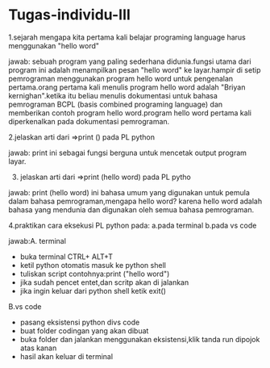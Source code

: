 # Tugas-individu-III

1.sejarah mengapa kita pertama kali belajar programing language harus menggunakan "hello word"

jawab: sebuah program yang paling sederhana didunia.fungsi utama dari program ini adalah menampilkan pesan "hello word" ke layar.hampir di setip pemrograman menggunakan program hello word untuk pengenalan pertama.orang pertama kali menulis program hello word adalah "Briyan kernighan".ketika itu beliau menulis dokumentasi untuk bahasa pemrograman BCPL (basis combined programing language) dan memberikan contoh program hello word.program hello word pertama kali diperkenalkan pada dokumentasi pemrograman.

2.jelaskan arti dari =>print () pada PL python

jawab: print ini sebagai fungsi berguna untuk mencetak output program layar.

3. jelaskan arti dari =>print (hello word) pada PL pytho


 jawab: print (hello word) ini bahasa umum yang digunakan untuk pemula dalam bahasa pemrograman,mengapa hello word? karena hello word adalah bahasa yang mendunia dan digunakan oleh semua bahasa pemrograman.
 
 4.praktikan cara eksekusi PL python pada:
 a.pada terminal
 b.pada vs code
 
 jawab:A. terminal
 * buka terminal CTRL+ ALT+T 
 * ketil python otomatis masuk ke python shell
 * tuliskan script contohnya:print ("hello word")
 * jika sudah pencet entet,dan scritp akan di jalankan
 * jika ingin keluar dari python shell ketik exit() 
 
 B.vs code 
 * pasang eksistensi python divs code
 * buat folder codingan yang akan dibuat
 * buka folder dan jalankan menggunakan eksistensi,klik tanda run dipojok atas kanan
 * hasil akan keluar di terminal







 
 
 
 
 
 
 
 
 
 
 
 






